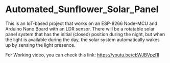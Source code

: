 # Automated_Sunflower_Solar_Panel
This is an IoT-based project that works on an ESP-8266 Node-MCU and Arduino Nano Board with an LDR sensor. There will be a rotatable solar panel system that has the initial (closed) position during the night, but when the light is available during the day, the solar system automatically wakes up by sensing the light presence.

For Working video, you can check this link: https://youtu.be/cbWJBVpzl1I
